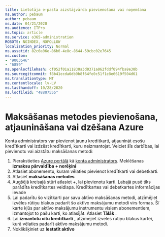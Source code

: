 ```yaml
---
title: Lietotāja e-pasta aizstājvārda pievienošana vai noņemšana
ms.author: pebaum
author: pebaum
ms.date: 04/21/2020
ms.audience: ITPro
ms.topic: article
ms.service: o365-administration
ROBOTS: NOINDEX, NOFOLLOW
localization_priority: Normal
ms.assetid: 82c0a06e-86b0-4e8c-8644-59cbc02e7645
ms.custom:
- "9003546"
- "6859"
ms.openlocfilehash: cf052f01a11830a3d0371a062fddf094fba8e30b
ms.sourcegitcommit: f8b41ecda6db0b8f64fe0c51f1e8e6619f504d61
ms.translationtype: MT
ms.contentlocale: lv-LV
ms.lasthandoff: 10/28/2020
ms.locfileid: "48807555"
---
```

# <a name="add-update-or-delete-payment-method-in-azure"></a>Maksāšanas metodes pievienošana, atjaunināšana vai dzēšana Azure

Konta administrators var pievienot jaunu kredītkarti, atjaunināt esošu kredītkarti vai izdzēst kredītkarti, kuru neizmantojat. Veiciet šīs darbības, lai pievienotu vai aizstātu maksāšanas metodi:

1. Pierakstieties [Azure portālā](https://portal.azure.com/) kā [konta administrators](https://docs.microsoft.com/azure/billing/billing-subscription-transfer?WT.mc_id=Portal-Microsoft_Azure_Support#whoisaa). Meklēšanas **izmaksu pārvaldība + norēķini**
2. Atlasiet abonementu, kuram vēlaties pievienot kredītkarti vai debetkarti.
3. Atlasiet **maksāšanas metodes**
4. Augšējā kreisajā stūrī atlasiet +, lai pievienotu karti. Labajā pusē tiks parādīta kredītkartes veidlapa. Kredītkartes vai debetkartes informācijas ievade
5. Lai padarītu šo vizītkarti par savu aktīvo maksāšanas metodi, atzīmējiet izvēles rūtiņu blakus padarīt šo aktīvo maksājumu metodi virs formas. Šī karte kļūs par aktīvo maksājumu instrumentu visiem abonementiem, izmantojot to pašu karti, ko atlasījāt. Atlasiet **Tālāk** .
6. Lai **izmantotu citu kredītkarti** , atzīmējiet izvēles rūtiņu blakus kartei, kurā vēlaties padarīt aktīvo maksājumu metodi.
7. Noklikšķiniet uz **Iestatīt aktīvo**
